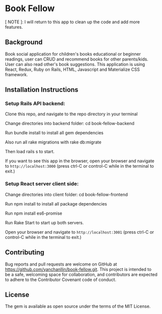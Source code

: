 # Book Fellow
[ NOTE ]: I will return to this app to clean up the code and add more features.

## Background
Book social application for children's books educational or beginner readings, user can CRUD and recommend books for other parents/kids. User can also read other's book suggestions. This application is using React, Redux, Ruby on Rails, HTML, Javascript and Materialize CSS framework.

## Installation Instructions

### Setup Rails API backend:

Clone this repo, and navigate to the repo directory in your terminal

Change directories into backend folder: cd book-fellow-backend

Run bundle install to install all gem dependencies

Also run all rake migrations with rake db:migrate

Then load rails s to start.

If you want to see this app in the browser, open your browser and navigate to `http://localhost:3000` (press ctrl-C or control-C while in the terminal to exit.)

### Setup React server client side:

Change directories into client folder: cd book-fellow-frontend

Run npm install to install all package dependencies

Run npm install es6-promise

Run Rake Start to start up both servers.

Open your browser and navigate to `http://localhost:3001` (press ctrl-C or control-C while in the terminal to exit.)

## Contributing
Bug reports and pull requests are welcome on GitHub at https://github.com/yanchanllin/book-fellow.git. This project is intended to be a safe, welcoming space for collaboration, and contributors are expected to adhere to the Contributor Covenant code of conduct.

## License
The gem is available as open source under the terms of the MIT License.

